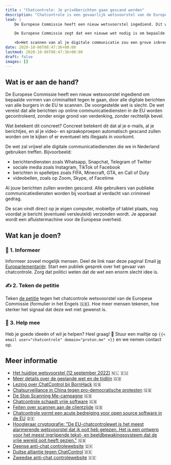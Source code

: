 ```yaml
---
title : "Chatcontrole: Je privéberichten gaan gescand worden"
description: "Chatcontrole is een gevaarlijk wetsvoorstel van de Europese Commissie om alle digitale communicatie te scannen. De wet zou een grove inbreuk op fundamentele rechten zou maken."
lead: |
    De Europese Commissie heeft een nieuw wetsvoorstel ingediend. Dit wetsvoorstel staat bekend als ‘chatcontrole’.<br><br>

    De Europese Commissie zegt dat een nieuwe wet nodig is om bepaalde vormen van criminaliteit tegen te gaan, maar dat klopt niet. Bovendien is de voorgestelde wet erg slecht. Met deze wet zouden regeringen namelijk álle digitale berichten van iedereen in de EU kunnen lezen—ook die van ons allemaal in Nederland.<br><br> 

    <b>Het scannen van al je digitale communicatie zou een grove inbreuk vormen op je fundamentele rechten.</b>
date: 2020-10-06T08:47:36+00:00
lastmod: 2020-10-06T08:47:36+00:00
draft: false
images: []
---
```


## Wat is er aan de hand?

De Europese Commissie heeft een nieuw wetsvoorstel ingediend om bepaalde vormen van criminaliteit tegen te gaan, door alle digitale berichten van alle burgers in de EU te scannen. De voorgestelde wet is slecht. De wet vereist dat alle berichten op online communicatiediensten in de EU worden gecontroleerd, zonder enige grond van verdenking, zonder rechtelijk bevel. 

Wat betekent dit concreet? Concreet betekent dit dat al je e-mails, al je berichtjes, en al je video- en spraakoproepen automatisch gescand zullen worden om te kijken of er eventueel iets illegaals in voorkomt. 

De wet zal vrijwel alle digitale communicatiediensten die we in Nederland gebruiken treffen. Bijvoorbeeld:

- berichtendiensten zoals Whatsapp, Snapchat, Telegram of Twitter
- sociale media zoals Instagram, TikTok of Facebook
- berichten in spelletjes zoals FIFA, Minecraft, GTA, en Call of Duty
- videobellen, zoals op Zoom, Skype, of Facetime

Al jouw berichten zullen worden gescand. Alle gebruikers van publieke communicatiediensten worden bij voorbaat al verdacht van crimineel gedrag.

De scan vindt direct op je eigen computer, mobieltje of tablet plaats, nog voordat je bericht (eventueel versleuteld) verzonden wordt. Je apparaat wordt een afluistermachine voor de Europese overheid.

## Wat kan je doen? 

### 📢 1. Informeer

Informeer zoveel mogelijk mensen. Deel de link naar deze pagina! Email [je Europarlementariër](https://www.europarl.europa.eu/meps/nl/full-list/all). Start een publiek gesprek over het gevaar van chatcontrole. Zorg dat politici weten dat de wet een enorm slecht idee is.

### ✍️ 2. Teken de petitie

Teken [de petitie](https://civicrm.edri.org/stop-scanning-me) tegen het chatcontrole wetsvoorstel van de Europese Commissie (formulier in het Engels 🇬🇧). Hoe meer mensen tekenen, hoe sterker het signaal dat deze wet niet gewenst is.

### 🤝 3. Help mee

Heb je goede ideeën of wil je helpen? Heel graag! 🤗 Stuur een mailtje op `{{< email user="chatcontrole" domain="proton.me" >}}` en we nemen contact op.

## Meer informatie
- [Het huidige wetsvoorstel (12 september 2022)](https://eur-lex.europa.eu/legal-content/EN/TXT/?uri=CELEX%3A52022PC0209) 🇳🇱 🇪🇺
- [Meer details over de geplande wet en de tijdlijn](https://www.patrick-breyer.de/en/posts/chat-control/) 🇬🇧
- [Lezing over ChatControl bij BornHack](https://media.ccc.de/v/bornhack2022-4190-danger-client-side-sca) 🇬🇧 
- [Chatsurveillance in China tegen pro-democratische protesten](https://www.technologyreview.com/2022/10/16/1061713/wechat-accounts-begging-tencent-beijing-protest/) 🇬🇧
- [De Stop Scanning Me-campagne](https://stopscanningme.eu/en/) 🇬🇧
- [Chatcontrole schaadt vrije software](https://fsfe.org/news/2022/news-20221026-02.html) 🇬🇧
- [Feiten over scannen aan de clientzijde](https://www.internetsociety.org/resources/doc/2020/fact-sheet-client-side-scanning/) 🇬🇧
- [Chatcontrole vormt een acute bedreiging voor open source software in de EU](https://netzpolitik.org/2022/chatkontrolle-akute-gefahr-fuer-offene-software/) 🇩🇪 
- [Hoogleraar cryptografie: "De EU-chatcontrolewet is het meest alarmerende wetsvoorstel dat ik ooit heb gelezen. Het is een ontwerp voor het meest ingrijpende tekst- en beeldbewakingssysteem dat de vrije wereld ooit heeft gezien."](https://ioc.exchange/@matthew_d_green/110001087185622691) 🇬🇧 
- [Deense anti-chat controlewebsite](https://chatcontrol.dk/) 🇩🇰 
- [Duitse alliantie tegen ChatControl](https://chat-kontrolle.eu/) 🇩🇪 
- [Zweedse anti-chat controlewebsite](https://chatcontrol.se/) 🇸🇪 
